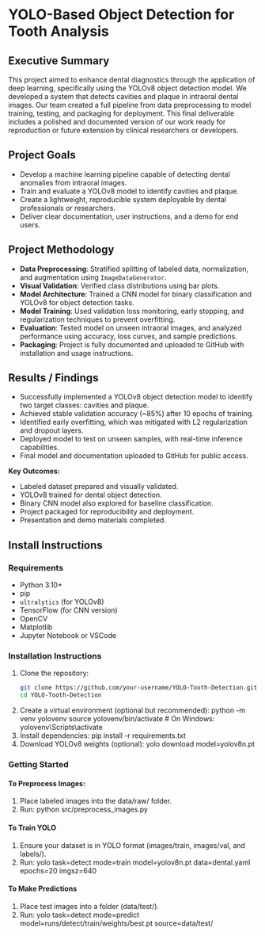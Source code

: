 # YOLO-Based Object Detection for Tooth Analysis

## Executive Summary
This project aimed to enhance dental diagnostics through the application of deep learning, specifically using the YOLOv8 object detection model. We developed a system that detects cavities and plaque in intraoral dental images. Our team created a full pipeline from data preprocessing to model training, testing, and packaging for deployment. This final deliverable includes a polished and documented version of our work ready for reproduction or future extension by clinical researchers or developers.

## Project Goals
- Develop a machine learning pipeline capable of detecting dental anomalies from intraoral images.
- Train and evaluate a YOLOv8 model to identify cavities and plaque.
- Create a lightweight, reproducible system deployable by dental professionals or researchers.
- Deliver clear documentation, user instructions, and a demo for end users.

## Project Methodology
- **Data Preprocessing**: Stratified splitting of labeled data, normalization, and augmentation using `ImageDataGenerator`.
- **Visual Validation**: Verified class distributions using bar plots.
- **Model Architecture**: Trained a CNN model for binary classification and YOLOv8 for object detection tasks.
- **Model Training**: Used validation loss monitoring, early stopping, and regularization techniques to prevent overfitting.
- **Evaluation**: Tested model on unseen intraoral images, and analyzed performance using accuracy, loss curves, and sample predictions.
- **Packaging**: Project is fully documented and uploaded to GitHub with installation and usage instructions.

## Results / Findings
- Successfully implemented a YOLOv8 object detection model to identify two target classes: cavities and plaque.
- Achieved stable validation accuracy (~85%) after 10 epochs of training.
- Identified early overfitting, which was mitigated with L2 regularization and dropout layers.
- Deployed model to test on unseen samples, with real-time inference capabilities.
- Final model and documentation uploaded to GitHub for public access.

**Key Outcomes:**
* Labeled dataset prepared and visually validated.
* YOLOv8 trained for dental object detection.
* Binary CNN model also explored for baseline classification.
* Project packaged for reproducibility and deployment.
* Presentation and demo materials completed.

## Install Instructions

### Requirements
- Python 3.10+
- pip
- `ultralytics` (for YOLOv8)
- TensorFlow (for CNN version)
- OpenCV
- Matplotlib
- Jupyter Notebook or VSCode

### Installation Instructions
1. Clone the repository:
   ```bash
   git clone https://github.com/your-username/YOLO-Tooth-Detection.git
   cd YOLO-Tooth-Detection
2. Create a virtual environment (optional but recommended):
   python -m venv yolovenv
   source yolovenv/bin/activate  # On Windows: yolovenv\Scripts\activate
3. Install dependencies:
   pip install -r requirements.txt
4. Download YOLOv8 weights (optional):
   yolo download model=yolov8n.pt

### Getting Started
#### To Preprocess Images:
1. Place labeled images into the data/raw/ folder.
2. Run:
   python src/preprocess_images.py
#### To Train YOLO
1. Ensure your dataset is in YOLO format (images/train, images/val, and labels/).
2. Run:
   yolo task=detect mode=train model=yolov8n.pt data=dental.yaml epochs=20 imgsz=640
#### To Make Predictions
1. Place test images into a folder (data/test/).
2. Run:
   yolo task=detect mode=predict model=runs/detect/train/weights/best.pt source=data/test/

